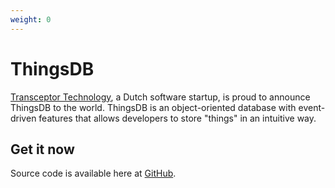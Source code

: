 ```yaml
---
weight: 0
---
```

# ThingsDB

[Transceptor Technology](https://transceptor.technology), a Dutch software startup, is proud to announce ThingsDB to the world. ThingsDB is an object-oriented database with event-driven features that allows developers to store "things" in an intuitive way.

## Get it now

Source code is available here at [GitHub](https://github.com/ThingsDB).
